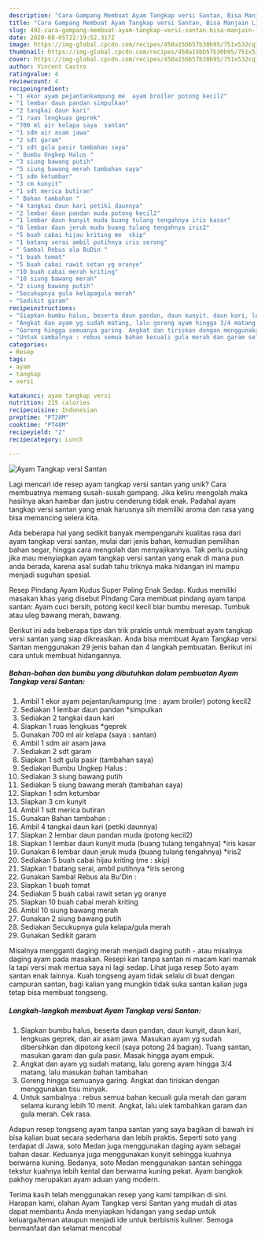 ```yaml
---
description: "Cara Gampang Membuat Ayam Tangkap versi Santan, Bisa Manjain Lidah"
title: "Cara Gampang Membuat Ayam Tangkap versi Santan, Bisa Manjain Lidah"
slug: 492-cara-gampang-membuat-ayam-tangkap-versi-santan-bisa-manjain-lidah
date: 2020-08-05T22:19:52.317Z
image: https://img-global.cpcdn.com/recipes/450a15bb57b30b95/751x532cq70/ayam-tangkap-versi-santan-foto-resep-utama.jpg
thumbnail: https://img-global.cpcdn.com/recipes/450a15bb57b30b95/751x532cq70/ayam-tangkap-versi-santan-foto-resep-utama.jpg
cover: https://img-global.cpcdn.com/recipes/450a15bb57b30b95/751x532cq70/ayam-tangkap-versi-santan-foto-resep-utama.jpg
author: Vincent Castro
ratingvalue: 4
reviewcount: 4
recipeingredient:
- "1 ekor ayam pejantankampung me  ayam broiler potong kecil2"
- "1 lembar daun pandan simpulkan"
- "2 tangkai daun kari"
- "1 ruas lengkuas geprek"
- "700 ml air kelapa saya  santan"
- "1 sdm air asam jawa"
- "2 sdt garam"
- "1 sdt gula pasir tambahan saya"
- " Bumbu Ungkep Halus "
- "3 siung bawang putih"
- "5 siung bawang merah tambahan saya"
- "1 sdm ketumbar"
- "3 cm kunyit"
- "1 sdt merica butiran"
- " Bahan tambahan "
- "4 tangkai daun kari petiki daunnya"
- "2 lembar daun pandan muda potong kecil2"
- "1 lembar daun kunyit muda buang tulang tengahnya iris kasar"
- "6 lembar daun jeruk muda buang tulang tengahnya iris2"
- "5 buah cabai hijau kriting me  skip"
- "1 batang serai ambil putihnya iris serong"
- " Sambal Rebus ala BuDin "
- "1 buah tomat"
- "5 buah cabai rawit setan yg oranye"
- "10 buah cabai merah kriting"
- "10 siung bawang merah"
- "2 siung bawang putih"
- "Secukupnya gula kelapagula merah"
- "Sedikit garam"
recipeinstructions:
- "Siapkan bumbu halus, beserta daun pandan, daun kunyit, daun kari, lengkuas geprek, dan air asam jawa. Masukan ayam yg sudah dibersihkan dan dipotong kecil (saya potong 24 bagian). Tuang santan, masukan garam dan gula pasir. Masak hingga ayam empuk."
- "Angkat dan ayam yg sudah matang, lalu goreng ayam hingga 3/4 matang, lalu masukan bahan tambahan"
- "Goreng hingga semuanya garing. Angkat dan tiriskan dengan menggunakan tisu minyak."
- "Untuk sambalnya : rebus semua bahan kecuali gula merah dan garam selama kurang lebih 10 menit. Angkat, lalu ulek tambahkan garam dan gula merah. Cek rasa."
categories:
- Resep
tags:
- ayam
- tangkap
- versi

katakunci: ayam tangkap versi 
nutrition: 215 calories
recipecuisine: Indonesian
preptime: "PT28M"
cooktime: "PT48M"
recipeyield: "2"
recipecategory: Lunch

---
```



![Ayam Tangkap versi Santan](https://img-global.cpcdn.com/recipes/450a15bb57b30b95/751x532cq70/ayam-tangkap-versi-santan-foto-resep-utama.jpg)

Lagi mencari ide resep ayam tangkap versi santan yang unik? Cara membuatnya memang susah-susah gampang. Jika keliru mengolah maka hasilnya akan hambar dan justru cenderung tidak enak. Padahal ayam tangkap versi santan yang enak harusnya sih memiliki aroma dan rasa yang bisa memancing selera kita.

Ada beberapa hal yang sedikit banyak mempengaruhi kualitas rasa dari ayam tangkap versi santan, mulai dari jenis bahan, kemudian pemilihan bahan segar, hingga cara mengolah dan menyajikannya. Tak perlu pusing jika mau menyiapkan ayam tangkap versi santan yang enak di mana pun anda berada, karena asal sudah tahu triknya maka hidangan ini mampu menjadi suguhan spesial.

Resep Pindang Ayam Kudus Super Paling Enak Sedap. Kudus memiliki masakan khas yang disebut Pindang Cara membuat pindang ayam tanpa santan: Ayam cuci bersih, potong kecil kecil biar bumbu meresap. Tumbuk atau uleg bawang merah, bawang.


Berikut ini ada beberapa tips dan trik praktis untuk membuat ayam tangkap versi santan yang siap dikreasikan. Anda bisa membuat Ayam Tangkap versi Santan menggunakan 29 jenis bahan dan 4 langkah pembuatan. Berikut ini cara untuk membuat hidangannya.

<!--inarticleads1-->

##### Bahan-bahan dan bumbu yang dibutuhkan dalam pembuatan Ayam Tangkap versi Santan:

1. Ambil 1 ekor ayam pejantan/kampung (me : ayam broiler) potong kecil2
1. Sediakan 1 lembar daun pandan *simpulkan
1. Sediakan 2 tangkai daun kari
1. Siapkan 1 ruas lengkuas *geprek
1. Gunakan 700 ml air kelapa (saya : santan)
1. Ambil 1 sdm air asam jawa
1. Sediakan 2 sdt garam
1. Siapkan 1 sdt gula pasir (tambahan saya)
1. Sediakan  Bumbu Ungkep Halus :
1. Sediakan 3 siung bawang putih
1. Sediakan 5 siung bawang merah (tambahan saya)
1. Siapkan 1 sdm ketumbar
1. Siapkan 3 cm kunyit
1. Ambil 1 sdt merica butiran
1. Gunakan  Bahan tambahan :
1. Ambil 4 tangkai daun kari (petiki daunnya)
1. Siapkan 2 lembar daun pandan muda (potong kecil2)
1. Siapkan 1 lembar daun kunyit muda (buang tulang tengahnya) *iris kasar
1. Gunakan 6 lembar daun jeruk muda (buang tulang tengahnya) *iris2
1. Sediakan 5 buah cabai hijau kriting (me : skip)
1. Siapkan 1 batang serai, ambil putihnya *iris serong
1. Gunakan  Sambal Rebus ala Bu&#39;Din :
1. Siapkan 1 buah tomat
1. Sediakan 5 buah cabai rawit setan yg oranye
1. Siapkan 10 buah cabai merah kriting
1. Ambil 10 siung bawang merah
1. Gunakan 2 siung bawang putih
1. Sediakan Secukupnya gula kelapa/gula merah
1. Gunakan Sedikit garam


Misalnya mengganti daging merah menjadi daging putih - atau misalnya daging ayam pada masakan. Resepi kari tanpa santan ni macam kari mamak la tapi versi mak mertua saya ni lagi sedap. Lihat juga resep Soto ayam santan enak lainnya. Kuah tongseng ayam tidak selalu di buat dengan campuran santan, bagi kalian yang mungkin tidak suka santan kalian juga tetap bisa membuat tongseng. 

<!--inarticleads2-->

##### Langkah-langkah membuat Ayam Tangkap versi Santan:

1. Siapkan bumbu halus, beserta daun pandan, daun kunyit, daun kari, lengkuas geprek, dan air asam jawa. Masukan ayam yg sudah dibersihkan dan dipotong kecil (saya potong 24 bagian). Tuang santan, masukan garam dan gula pasir. Masak hingga ayam empuk.
1. Angkat dan ayam yg sudah matang, lalu goreng ayam hingga 3/4 matang, lalu masukan bahan tambahan
1. Goreng hingga semuanya garing. Angkat dan tiriskan dengan menggunakan tisu minyak.
1. Untuk sambalnya : rebus semua bahan kecuali gula merah dan garam selama kurang lebih 10 menit. Angkat, lalu ulek tambahkan garam dan gula merah. Cek rasa.


Adapun resep tongseng ayam tanpa santan yang saya bagikan di bawah ini bisa kalian buat secara sederhana dan lebih praktis. Seperti soto yang terdapat di Jawa, soto Medan juga menggunakan daging ayam sebagai bahan dasar. Keduanya juga menggunakan kunyit sehingga kuahnya berwarna kuning. Bedanya, soto Medan menggunakan santan sehingga tekstur kuahnya lebih kental dan berwarna kuning pekat. Ayam bangkok pakhoy merupakan ayam aduan yang modern. 

Terima kasih telah menggunakan resep yang kami tampilkan di sini. Harapan kami, olahan Ayam Tangkap versi Santan yang mudah di atas dapat membantu Anda menyiapkan hidangan yang sedap untuk keluarga/teman ataupun menjadi ide untuk berbisnis kuliner. Semoga bermanfaat dan selamat mencoba!
